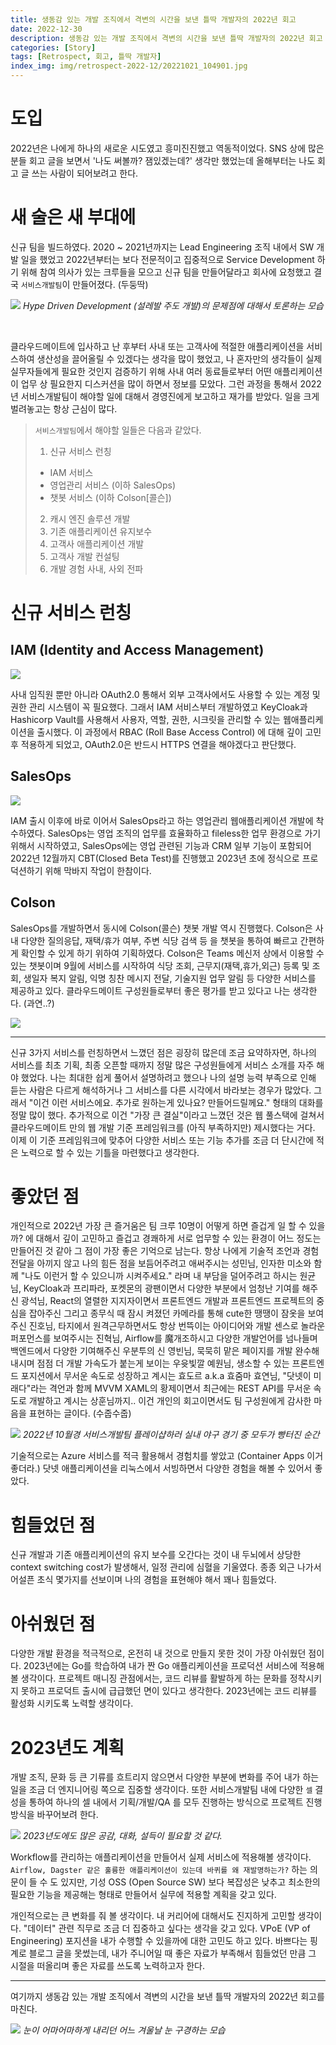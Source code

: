```yaml
---
title: 생동감 있는 개발 조직에서 격변의 시간을 보낸 틀딱 개발자의 2022년 회고
date: 2022-12-30
description: 생동감 있는 개발 조직에서 격변의 시간을 보낸 틀딱 개발자의 2022년 회고
categories: [Story]
tags: [Retrospect, 회고, 틀딱 개발자]
index_img: img/retrospect-2022-12/20221021_104901.jpg
---
```


# 도입

2022년은 나에게 하나의 새로운 시도였고 흥미진진했고 역동적이었다. SNS 상에 많은 분들 회고 글을 보면서 '나도 써볼까? 잼있겠는데?' 생각만 했었는데 올해부터는 나도 회고 글 쓰는 사람이 되어보려고 한다.

# 새 술은 새 부대에

신규 팀을 빌드하였다. 2020 ~ 2021년까지는 Lead Engineering 조직 내에서 SW 개발 일을 했었고 2022년부터는 보다 전문적이고 집중적으로 Service Development 하기 위해 참여 의사가 있는 크루들을 모으고 신규 팀을 만들어달라고 회사에 요청했고 결국 `서비스개발팀`이 만들어졌다. (두둥딱)

![](img/retrospect-2022-12/20221021_104901.jpg)
_Hype Driven Development (설레발 주도 개발)의 문제점에 대해서 토론하는 모습_

<br>

클라우드메이트에 입사하고 난 후부터 사내 또는 고객사에 적절한 애플리케이션을 서비스하여 생산성을 끌어올릴 수 있겠다는 생각을 많이 했었고, 나 혼자만의 생각들이 실제 실무자들에게 필요한 것인지 검증하기 위해 사내 여러 동료들로부터 어떤 애플리케이션이 업무 상 필요한지 디스커션을 많이 하면서 정보를 모았다. 그런 과정을 통해서 2022년 서비스개발팀이 해야할 일에 대해서 경영진에게 보고하고 재가를 받았다. 일을 크게 벌려놓고는 항상 근심이 많다.

>`서비스개발팀`에서 해야할 일들은 다음과 같았다.
>1. 신규 서비스 런칭
> - IAM 서비스
> - 영업관리 서비스 (이하 SalesOps)
> - 챗봇 서비스 (이하 Colson[콜슨])
>2. 캐시 엔진 솔루션 개발
>3. 기존 애플리케이션 유지보수
>4. 고객사 애플리케이션 개발
>5. 고객사 개발 컨설팅
>6. 개발 경험 사내, 사외 전파

# 신규 서비스 런칭

## IAM (Identity and Access Management)

![](img/retrospect-2022-12/IAM_Login_UI.png)

사내 임직원 뿐만 아니라 OAuth2.0 통해서 외부 고객사에서도 사용할 수 있는 계정 및 권한 관리 시스템이 꼭 필요했다. 그래서 IAM 서비스부터 개발하였고 KeyCloak과 Hashicorp Vault를 사용해서 사용자, 역할, 권한, 시크릿을 관리할 수 있는 웹애플리케이션을 출시했다. 이 과정에서 RBAC (Roll Base Access Control) 에 대해 깊이 고민 후 적용하게 되었고, OAuth2.0은 반드시 HTTPS 연결을 해야겠다고 판단했다.

## SalesOps

![](img/retrospect-2022-12/SalesOps_UI.png)

IAM 출시 이후에 바로 이어서 SalesOps라고 하는 영업관리 웹애플리케이션 개발에 착수하였다. SalesOps는 영업 조직의 업무를 효율화하고 fileless한 업무 환경으로 가기 위해서 시작하였고, SalesOps에는 영업 관련된 기능과 CRM 일부 기능이 포함되어 2022년 12월까지 CBT(Closed Beta Test)를 진행했고 2023년 초에 정식으로 프로덕션하기 위해 막바지 작업이 한참이다.

## Colson

SalesOps를 개발하면서 동시에 Colson(콜슨) 챗봇 개발 역시 진행했다. Colson은 사내 다양한 질의응답, 재택/휴가 여부, 주변 식당 검색 등 을 챗봇을 통하여 빠르고 간편하게 확인할 수 있게 하기 위하여 기획하였다. Colson은 Teams 메신저 상에서 이용할 수 있는 챗봇이며 9월에 서비스를 시작하여 식당 조회, 근무지(재택,휴가,외근) 등록 및 조회, 생일자 복지 알림, 익명 칭찬 메시지 전달, 기술지원 업무 알림 등 다양한 서비스를 제공하고 있다. 클라우드메이트 구성원들로부터 좋은 평가를 받고 있다고 나는 생각한다. (과연..?)

![](img/retrospect-2022-12/Colson_UI.png)

---

신규 3가지 서비스를 런칭하면서 느꼈던 점은 굉장히 많은데 조금 요약하자면, 하나의 서비스를 최초 기획, 최종 오픈할 때까지 정말 많은 구성원들에게 서비스 소개를 자주 해야 했었다. 나는 최대한 쉽게 풀어서 설명하려고 했으나 나의 설명 능력 부족으로 인해 듣는 사람은 다르게 해석하거나 그 서비스를 다른 시각에서 바라보는 경우가 많았다. 그래서 "이건 이런 서비스에요. 추가로 원하는게 있나요? 만들어드릴께요." 형태의 대화를 정말 많이 했다. 추가적으로 이건 "가장 큰 결실"이라고 느꼈던 것은 웹 풀스택에 걸쳐서 클라우드메이트 만의 웹 개발 기준 프레임워크를 (아직 부족하지만) 제시했다는 거다. 이제 이 기준 프레임워크에 맞추어 다양한 서비스 또는 기능 추가를 조금 더 단시간에 적은 노력으로 할 수 있는 기틀을 마련했다고 생각한다.

# 좋았던 점

개인적으로 2022년 가장 큰 즐거움은 팀 크루 10명이 어떻게 하면 즐겁게 일 할 수 있을까? 에 대해서 깊이 고민하고 즐겁고 경쾌하게 서로 업무할 수 있는 환경이 어느 정도는 만들어진 것 같아 그 점이 가장 좋은 기억으로 남는다. 항상 나에게 기술적 조언과 경험 전달을 아끼지 않고 나의 힘든 점을 보듬어주려고 애써주시는 성민님, 인자한 미소와 함께 "나도 이런거 할 수 있으니까 시켜주세요." 라며 내 부담을 덜어주려고 하시는 원균님, KeyCloak과 프리파라, 포켓몬의 광팬이면서 다양한 부분에서 엄청난 기여를 해주신 광석님, React의 열렬한 지지자이면서 프론트엔드 개발과 프론트엔드 프로젝트의 중심을 잡아주신 그리고 종무식 때 잠시 켜졌던 카메라를 통해 cute한 땡땡이 잠옷을 보여주신 진호님, 타지에서 원격근무하면서도 항상 번뜩이는 아이디어와 개발 센스로 놀라운 퍼포먼스를 보여주시는 진혁님, Airflow를 魔개조하시고 다양한 개발언어를 넘나들며 백엔드에서 다양한 기여해주신 우분투의 신 영빈님, 묵묵히 맡은 페이지를 개발 완수해 내시며 점점 더 개발 가속도가 붙는게 보이는 우윳빛깔 예원님, 생소할 수 있는 프론트엔드 포지션에서 무서운 속도로 성장하고 계시는 효도르 a.k.a 효줌마 효연님, "닷넷이 미래다"라는 격언과 함께 MVVM XAML의 황제이면서 최근에는 REST API를 무서운 속도로 개발하고 계시는 상훈님까지.. 이건 개인의 회고이면서도 팀 구성원에게 감사한 마음을 표현하는 글이다. (수줍수줍)

![](img/retrospect-2022-12/20221021_145219_20.jpg)
_2022년 10월경 서비스개발팀 플레이샵하러 실내 야구 경기 중 모두가 빵터진 순간_

기술적으로는 Azure 서비스를 적극 활용해서 경험치를 쌓았고 (Container Apps 이거 좋더라.) 닷넷 애플리케이션을 리눅스에서 서빙하면서 다양한 경험을 해볼 수 있어서 좋았다.

# 힘들었던 점

신규 개발과 기존 애플리케이션의 유지 보수를 오간다는 것이 내 두뇌에서 상당한 context switching cost가 발생해서, 일정 관리에 심혈을 기울였다. 종종 외근 나가서 어설픈 초식 몇가지를 선보이며 나의 경험을 표현해야 해서 꽤나 힘들었다.

# 아쉬웠던 점

다양한 개발 환경을 적극적으로, 온전히 내 것으로 만들지 못한 것이 가장 아쉬웠던 점이다. 2023년에는 Go를 학습하여 내가 짠 Go 애플리케이션을 프로덕션 서비스에 적용해볼 생각이다. 프로젝트 매니징 관점에서는, 코드 리뷰를 활발하게 하는 문화를 정착시키지 못하고 프로덕트 출시에 급급했던 면이 있다고 생각한다. 2023년에는 코드 리뷰를 활성화 시키도록 노력할 생각이다. 

# 2023년도 계획

개발 조직, 문화 등 큰 기류를 흐트리지 않으면서 다양한 부분에 변화를 주어 내가 하는 일을 조금 더 엔지니어링 쪽으로 집중할 생각이다. 또한 서비스개발팀 내에 다양한 `셀` 결성을 통하여 하나의 셀 내에서 기획/개발/QA 를 모두 진행하는 방식으로 프로젝트 진행 방식을 바꾸어보려 한다.

![](img/retrospect-2022-12/문제해결의3요소.jpg)
_2023년도에도 많은 공감, 대화, 설득이 필요할 것 같다._

Workflow를 관리하는 애플리케이션을 만들어서 실제 서비스에 적용해볼 생각이다. `Airflow, Dagster 같은 훌륭한 애플리케이션이 있는데 바퀴를 왜 재발명하는가?` 하는 의문이 들 수 도 있지만, 기성 OSS (Open Source SW) 보다 복잡성은 낮추고 최소한의 필요한 기능을 제공해는 형태로 만들어서 실무에 적용할 계획을 갖고 있다.

개인적으로는 큰 변화를 줘 볼 생각이다. 내 커리어에 대해서도 진지하게 고민할 생각이다. "데이터" 관련 직무로 조금 더 집중하고 싶다는 생각을 갖고 있다. VPoE (VP of Engineering) 포지션을 내가 수행할 수 있을까에 대한 고민도 하고 있다. 바쁘다는 핑계로 블로그 글을 못썼는데, 내가 주니어일 때 좋은 자료가 부족해서 힘들었던 만큼 그 시절을 떠올리며 좋은 자료를 쓰도록 노력하고자 한다.

---

여기까지 생동감 있는 개발 조직에서 격변의 시간을 보낸 틀딱 개발자의 2022년 회고를 마친다.

![](img/retrospect-2022-12/KakaoTalk_20221231_160037996.jpg)
_눈이 어마어마하게 내리던 어느 겨울날 눈 구경하는 모습_
